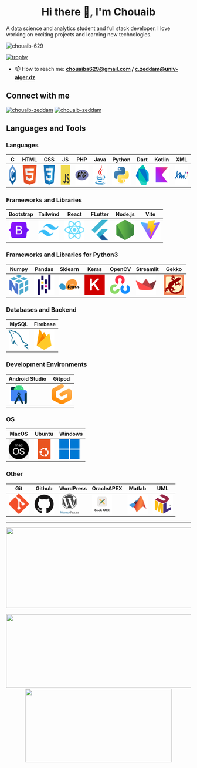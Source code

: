 <h1 align="center"> Hi there 👋, I'm Chouaib </h1>

<p>A data science and analytics student and full stack developer. I love working on exciting projects and learning new technologies.</p>

<img src="https://komarev.com/ghpvc/?username=chouaib-629&style=for-the-badge&color=orange" alt="chouaib-629" />

[![trophy](https://github-profile-trophy.vercel.app/?username=chouaib-629&title=Stars,Followers,Reviews,Commits,Experience,Repositories,MultipleLang,PullRequest&theme=onedark)](https://github.com/ryo-ma/github-profile-trophy)

<!--
**chouaib-629/chouaib-629** is a ✨ _special_ ✨ repository because its `README.md` (this file) appears on your GitHub profile.

Here are some ideas to get you started:

- 🔭 I’m currently working on ...
- 🌱 I’m currently learning ...
- 👯 I’m looking to collaborate on ...
- 🤔 I’m looking for help with ...
- 💬 Ask me about ...
- 😄 Pronouns: ...
- ⚡ Fun fact: ...
-->
- 📫 How to reach me: **chouaiba629@gmail.com / c.zeddam@univ-alger.dz**

## Connect with me

<div>
    <a href="https://twitter.com/ChouaibZed52059" target="blank"><img src="https://raw.githubusercontent.com/rahuldkjain/github-profile-readme-generator/master/src/images/icons/Social/twitter.svg" alt="chouaib-zeddam" height="40" width="50" /></a>
    <a href="https://www.linkedin.com/in/chouaib-zeddam-a15099250/" target="blank"><img src="https://raw.githubusercontent.com/rahuldkjain/github-profile-readme-generator/master/src/images/icons/Social/linked-in-alt.svg" alt="chouaib-zeddam" height="40" width="50" /></a>
</div>

## Languages and Tools

### Languages

| C | HTML | CSS | JS | PHP | Java | Python | Dart | Kotlin | XML |
| --- | --- | --- | --- | --- | --- | --- | --- | --- | --- |
|  <img src="https://raw.githubusercontent.com/devicons/devicon/master/icons/c/c-original.svg" height="55" width="55" /> | <img src="https://raw.githubusercontent.com/devicons/devicon/master/icons/html5/html5-original.svg" height="55" width="55" /> | <img src="https://raw.githubusercontent.com/devicons/devicon/master/icons/css3/css3-original.svg" height="55" width="55" /> | <img src="https://raw.githubusercontent.com/devicons/devicon/master/icons/javascript/javascript-original.svg" height="55" width="55" /> | <img src="https://raw.githubusercontent.com/devicons/devicon/master/icons/php/php-original.svg" height="55" width="55" /> | <img src="https://raw.githubusercontent.com/devicons/devicon/master/icons/java/java-original.svg" height="55" width="55" /> | <img src="https://raw.githubusercontent.com/devicons/devicon/master/icons/python/python-original.svg" height="55" width="55" /> | <img src="https://raw.githubusercontent.com/devicons/devicon/master/icons/dart/dart-original.svg" height="55" width="55" /> | <img src="https://raw.githubusercontent.com/devicons/devicon/master/icons/kotlin/kotlin-original.svg" height="55" width="55" /> | <img src="https://raw.githubusercontent.com/devicons/devicon/master/icons/xml/xml-original.svg" height="55" width="55" /> |

### Frameworks and Libraries

| Bootstrap | Tailwind | React | FLutter | Node.js | Vite |
| --- | --- | --- | --- | --- | --- |
| <img src="https://raw.githubusercontent.com/devicons/devicon/master/icons/bootstrap/bootstrap-original.svg" height="55" width="55" /> | <img src="https://raw.githubusercontent.com/devicons/devicon/master/icons/tailwindcss/tailwindcss-original.svg" height="55" width="55" /> | <img src="https://raw.githubusercontent.com/devicons/devicon/master/icons/react/react-original.svg" height="55" width="55" /> | <img src="https://raw.githubusercontent.com/devicons/devicon/master/icons/flutter/flutter-original.svg" height="55" width="55" /> | <img src="https://raw.githubusercontent.com/devicons/devicon/master/icons/nodejs/nodejs-original.svg" height="55" width="55" /> | <img src="https://raw.githubusercontent.com/devicons/devicon/master/icons/vitejs/vitejs-original.svg" height="55" width="55" /> |

### Frameworks and Libraries for Python3

| Numpy | Pandas | Sklearn | Keras | OpenCV | Streamlit | Gekko |
| --- | --- | --- | --- | --- | --- | --- |
|  <img src="https://raw.githubusercontent.com/devicons/devicon/master/icons/numpy/numpy-original.svg" title="Numpy" alt="Numpy" width="55" height="55" /> |  <img src="https://raw.githubusercontent.com/devicons/devicon/master/icons/pandas/pandas-original.svg" title="Pandas" alt="Pandas" width="55" height="55" /> |  <img src="https://raw.githubusercontent.com/devicons/devicon/master/icons/scikitlearn/scikitlearn-original.svg" title="sklearn" alt="sklearn" width="55" height="55" /> |<img src="https://raw.githubusercontent.com/devicons/devicon/master/icons/keras/keras-original.svg" title="keras" alt="keras" height="55" width="55" /> | <img src="https://raw.githubusercontent.com/devicons/devicon/master/icons/opencv/opencv-original.svg" title="opencv" alt="opencv" width="55" height="55" /> | <img src="https://raw.githubusercontent.com/devicons/devicon/master/icons/streamlit/streamlit-original.svg" title="streamlit" alt="streamlit" width="55" height="55" /> | <img src="/assets/gekko.png" title="gekko" alt="gekko" width="55" height="55" /> |

### Databases and Backend

| MySQL | Firebase |
| --- | --- |
| <img src="https://raw.githubusercontent.com/devicons/devicon/master/icons/mysql/mysql-original.svg" height="55" width="55" /> | <img src="https://raw.githubusercontent.com/devicons/devicon/master/icons/firebase/firebase-original.svg" height="55" width="55" /> |

### Development Environments

| Android Studio | Gitpod |
| --- | --- |
| <img src="https://raw.githubusercontent.com/devicons/devicon/master/icons/androidstudio/androidstudio-original.svg" height="55" width="55" /> | <img src="https://raw.githubusercontent.com/devicons/devicon/master/icons/gitpod/gitpod-original.svg" height="55" width="55" /> |

### OS

| MacOS | Ubuntu | Windows |
| --- | --- | --- |
| <img src="/assets/macOS_logo.png" title="MacOS" alt="MacOS" width="55" height="55" /> | <img src="https://raw.githubusercontent.com/devicons/devicon/master/icons/ubuntu/ubuntu-original.svg" title="Linux Ubuntu" alt="Linux Ubuntu" width="55" height="55" /> | <img src="https://raw.githubusercontent.com/devicons/devicon/master/icons/windows11/windows11-original.svg" title="Windows" alt="Windows" width="55" height="55" /> |

### Other

| Git | Github | WordPress | OracleAPEX | Matlab | UML |
| --- | --- | --- | --- | --- | -- |
| <img src="https://raw.githubusercontent.com/devicons/devicon/master/icons/git/git-original.svg" height="55" width="55" /> | <img src="https://raw.githubusercontent.com/devicons/devicon/master/icons/github/github-original.svg" height="55" width="55" /> | <img src="https://raw.githubusercontent.com/devicons/devicon/master/icons/wordpress/wordpress-original.svg" height="55" width="55" /> | <img src="/assets/oracleAPEX_logo.png" height="55" width="55" /> | <img src="https://raw.githubusercontent.com/devicons/devicon/master/icons/matlab/matlab-original.svg" height="55" width="55" /> | <img src="https://raw.githubusercontent.com/devicons/devicon/master/icons/unifiedmodelinglanguage/unifiedmodelinglanguage-original.svg" height="55" width="55" /> |

---
  
<p align="center">
  <img width="800" height="220" src="https://streak-stats.demolab.com?user=chouaib-629&theme=highcontrast&hide_border=true&border_radius=5&card_width=800">
</p>

<div align="center">
  <img width="600" height="200" src="https://github-readme-stats.vercel.app/api?username=chouaib-629&show_icons=true&theme=vision-friendly-dark">
  <img width="400" height="200" src="https://github-readme-stats.vercel.app/api/top-langs/?username=chouaib-629&size_weight=0.0005&count_weight=0.3&layout=compact&theme=vision-friendly-dark">
</div>